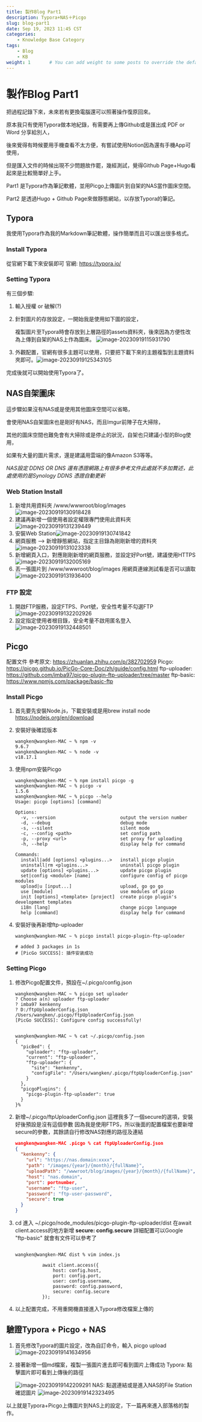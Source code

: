 ```yaml
---
title: 製作Blog Part1
description: Typora+NAS＋Picgo
slug: blog-part1
date: Sep 19, 2023 11:45 CST
categories:
    - Knowledge Base Category
tags:
    - Blog
    - KB
weight: 1       # You can add weight to some posts to override the default sorting (date descending)
---
```




# 製作Blog Part1

把過程記錄下來，未來若有更換電腦還可以照著操作復原回來。

原本我只有使用Typora做本地紀錄，有需要再上傳Github或是匯出成 PDF or Word 分享給別人，

後來覺得有時候要用手機查看不太方便，有嘗試使用Notion因為還有手機App可使用，

但是匯入文件的時候出現不少問題故作罷，幾經測試，覺得Github Page+Hugo看起來是比較簡單好上手。



Part1 是Typora作為筆記軟體，並用Picgo上傳圖片到自架的NAS當作圖床空間。

Part2 是透過Hugo + Github Page來做靜態網站，以存放Typora的筆記。

## Typora

我使用Typora作為我的Markdown筆記軟體，操作簡單而且可以匯出很多格式。

### Install Typora

從官網下載下來安裝即可
官網: https://typora.io/



### Setting Typora

有三個步驟: 

1. 輸入授權 or 破解(?)

2. 針對圖片的存放設定，一開始我是使用如下圖的設定，

   複製圖片至Typora時會存放到上層路徑的assets資料夾，後來因為方便性改為上傳到自架的NAS上作為圖床。
   ![image-20230919115931790](https://kenkenny.synology.me:5543/images/2023/09/image-20230919115931790.png)

3. 外觀配置，官網有很多主題可以使用，只要把下載下來的主題複製到主題資料夾即可。![image-20230919125343105](https://kenkenny.synology.me:5543/images/2023/09/image-20230919125343105.png)

完成後就可以開始使用Typora了。



## NAS自架圖床

這步驟如果沒有NAS或是使用其他圖床空間可以省略，

會使用NAS自架圖床也是剛好有NAS，而且Imgur前陣子在大掃除，

其他的圖床空間也難免會有大掃除或是停止的狀況，自架也只建議小型的Blog使用，

如果有大量的圖片需求，還是建議用雲端的像Amazon S3等等。

*NAS設定 DDNS OR DNS 還有憑證網路上有很多參考文件此處就不多加贅述，此處使用的是Synology DDNS 憑證自動更新* 



### Web Station Install

1. 新增共用資料夾 /www/wwwroot/blog/images
   ![image-20230919130918428](https://kenkenny.synology.me:5543/images/2023/09/image-20230919130918428.png)
2. 建議再新增一個使用者設定權限專門使用此資料夾
   ![image-20230919131239449](https://kenkenny.synology.me:5543/images/2023/09/image-20230919131239449.png)
3. 安裝Web Station![image-20230919130741842](https://kenkenny.synology.me:5543/images/2023/09/image-20230919130741842.png)
4. 網頁服務 --> 新增靜態網站，指定主目錄為剛剛新增的資料夾
   ![image-20230919131023338](https://kenkenny.synology.me:5543/images/2023/09/image-20230919131023338.png)
5. 新增網頁入口，對應剛剛新增的網頁服務，並設定好Port號，建議使用HTTPS
   ![image-20230919132005169](https://kenkenny.synology.me:5543/images/2023/09/image-20230919132005169.png)
6. 丟一張圖片到 /www/wwwroot/blog/images
   用網頁連線測試看是否可以讀取
   ![image-20230919131936400](https://kenkenny.synology.me:5543/images/2023/09/image-20230919131936400.png)

### FTP 設定

1. 開啟FTP服務，設定FTPS、Port號，安全性考量不勾選FTP
   ![image-20230919132202926](https://kenkenny.synology.me:5543/images/2023/09/image-20230919132202926.png)
2. 設定指定使用者根目錄，安全考量不啟用匿名登入
   ![image-20230919132448501](https://kenkenny.synology.me:5543/images/2023/09/image-20230919132448501.png)



## Picgo

配置文件
參考原文: https://zhuanlan.zhihu.com/p/382702959
Picgo: https://picgo.github.io/PicGo-Core-Doc/zh/guide/config.html
ftp-uploader: https://github.com/imba97/picgo-plugin-ftp-uploader/tree/master
ftp-basic: https://www.npmjs.com/package/basic-ftp

### Install Picgo

1. 首先要先安裝Node.js，下載安裝或是用brew install node
   https://nodejs.org/en/download

2. 安裝好後確認版本

   ```shell
   wangken@wangken-MAC ~ % npm -v
   9.6.7
   wangken@wangken-MAC ~ % node -v
   v18.17.1
   ```

3. 使用npm安裝Picgo

   ```shell
   wangken@wangken-MAC ~ % npm install picgo -g
   wangken@wangken-MAC ~ % picgo -v     
   1.5.6
   wangken@wangken-MAC ~ % picgo --help
   Usage: picgo [options] [command]
   
   Options:
     -v, --version                        output the version number
     -d, --debug                          debug mode
     -s, --silent                         silent mode
     -c, --config <path>                  set config path
     -p, --proxy <url>                    set proxy for uploading
     -h, --help                           display help for command
   
   Commands:
     install|add [options] <plugins...>   install picgo plugin
     uninstall|rm <plugins...>            uninstall picgo plugin
     update [options] <plugins...>        update picgo plugin
     set|config <module> [name]           configure config of picgo modules
     upload|u [input...]                  upload, go go go
     use [module]                         use modules of picgo
     init [options] <template> [project]  create picgo plugin's development templates
     i18n [lang]                          change picgo language
     help [command]                       display help for command
   ```

4. 安裝好後再新增ftp-uploader

   ```
   wangken@wangken-MAC ~ % picgo install picgo-plugin-ftp-uploader
   
   # added 3 packages in 1s
   # [PicGo SUCCESS]: 插件安装成功
   ```

### Setting Picgo

1. 修改Picgo配置文件，預設在~/.picgo/config.json 

   ```shell
   wangken@wangken-MAC ~ % picgo set uploader
   ? Choose a(n) uploader ftp-uploader
   ? imba97 kenkenny
   ? D:/ftpUploaderConfig.json /Users/wangken/.picgo/ftpUploaderConfig.json
   [PicGo SUCCESS]: Configure config successfully!
   
   
   wangken@wangken-MAC ~ % cat ~/.picgo/config.json   
   {
     "picBed": {
       "uploader": "ftp-uploader",
       "current": "ftp-uploader",
       "ftp-uploader": {
         "site": "kenkenny",
         "configFile": "/Users/wangken/.picgo/ftpUploaderConfig.json"
       }
     },
     "picgoPlugins": {
       "picgo-plugin-ftp-uploader": true
     }
   }%
   ```

2. 新增~/.picgo/ftpUploaderConfig.json
   這裡我多了一個secure的選項，安裝好後預設是沒有這個參數
   因為我是使用FTPS，所以後面的配置檔案也要新增secure的參數，其餘請自行修改NAS對應的路徑及連結

   ```json
   wangken@wangken-MAC .picgo % cat ftpUploaderConfig.json 
   {
     "kenkenny": {
       "url": "https://nas.domain:xxxx",
       "path": "/images/{year}/{month}/{fullName}",
       "uploadPath": "/wwwroot/blog/images/{year}/{month}/{fullName}",
       "host": "nas.domain",
       "port": portnumber,
       "username": "ftp-user",
       "password": "ftp-user-password",
       "secure": true
     }
   }
   ```

3. cd 進入  ~/.picgo/node_modules/picgo-plugin-ftp-uploader/dist
   在await client.access的地方新增 **secure: config.secure**
   詳細配置可以Google "ftp-basic" 就會有文件可以參考了

   ```
   
   wangken@wangken-MAC dist % vim index.js
   
             await client.access({
                 host: config.host,
                 port: config.port,
                 user: config.username,
                 password: config.password,
                 secure: config.secure
             });
   ```

4. 以上配置完成，不用重開機直接進入Typora修改檔案上傳的



## 驗證Typora + Picgo + NAS

1. 首先修改Typora的圖片設定，改為自訂命令，輸入 picgo upload
   ![image-20230919141634956](https://kenkenny.synology.me:5543/images/2023/09/image-20230919141634956.png)

2. 接著新增一個md檔案，複製一張圖片進去即可看到圖片上傳成功
   Typora: 點擊圖片即可看到上傳後的路徑

   ![image-20230919142209291](https://kenkenny.synology.me:5543/images/2023/09/image-20230919142209291.png)
   NAS: 點選連結或是進入NAS的File Station確認圖片
   ![image-20230919142323495](https://kenkenny.synology.me:5543/images/2023/09/image-20230919142323495.png)



以上就是Typora+Picgo上傳圖片到NAS上的設定，下一篇再來進入部落格的製作。
